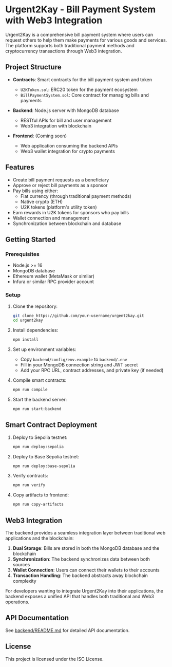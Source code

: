 # Urgent2Kay - Bill Payment System with Web3 Integration

Urgent2Kay is a comprehensive bill payment system where users can request others to help them make payments for various goods and services. The platform supports both traditional payment methods and cryptocurrency transactions through Web3 integration.

## Project Structure

- **Contracts**: Smart contracts for the bill payment system and token
  - `U2KToken.sol`: ERC20 token for the payment ecosystem
  - `BillPaymentSystem.sol`: Core contract for managing bills and payments

- **Backend**: Node.js server with MongoDB database
  - RESTful APIs for bill and user management
  - Web3 integration with blockchain

- **Frontend**: (Coming soon)
  - Web application consuming the backend APIs
  - Web3 wallet integration for crypto payments

## Features

- Create bill payment requests as a beneficiary
- Approve or reject bill payments as a sponsor
- Pay bills using either:
  - Fiat currency (through traditional payment methods)
  - Native crypto (ETH)
  - U2K tokens (platform's utility token)
- Earn rewards in U2K tokens for sponsors who pay bills
- Wallet connection and management
- Synchronization between blockchain and database

## Getting Started

### Prerequisites

- Node.js >= 16
- MongoDB database
- Ethereum wallet (MetaMask or similar)
- Infura or similar RPC provider account

### Setup

1. Clone the repository:
   ```bash
   git clone https://github.com/your-username/urgent2kay.git
   cd urgent2kay
   ```

2. Install dependencies:
   ```bash
   npm install
   ```

3. Set up environment variables:
   - Copy `backend/config/env.example` to `backend/.env`
   - Fill in your MongoDB connection string and JWT secret
   - Add your RPC URL, contract addresses, and private key (if needed)

4. Compile smart contracts:
   ```bash
   npm run compile
   ```

5. Start the backend server:
   ```bash
   npm run start:backend
   ```

## Smart Contract Deployment

1. Deploy to Sepolia testnet:
   ```bash
   npm run deploy:sepolia
   ```

2. Deploy to Base Sepolia testnet:
   ```bash
   npm run deploy:base-sepolia
   ```

3. Verify contracts:
   ```bash
   npm run verify
   ```

4. Copy artifacts to frontend:
   ```bash
   npm run copy-artifacts
   ```

## Web3 Integration

The backend provides a seamless integration layer between traditional web applications and the blockchain:

1. **Dual Storage**: Bills are stored in both the MongoDB database and the blockchain
2. **Synchronization**: The backend synchronizes data between both sources
3. **Wallet Connection**: Users can connect their wallets to their accounts
4. **Transaction Handling**: The backend abstracts away blockchain complexity

For developers wanting to integrate Urgent2Kay into their applications, the backend exposes a unified API that handles both traditional and Web3 operations.

## API Documentation

See [backend/README.md](backend/README.md) for detailed API documentation.

## License

This project is licensed under the ISC License.
